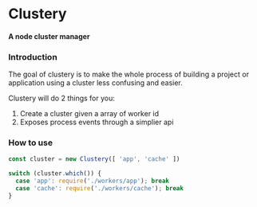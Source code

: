 # Clustery
#### A node cluster manager

### Introduction

The goal of clustery is to make the whole process of building a project or application using a cluster less confusing and easier.

Clustery will do 2 things for you:
1. Create a cluster given a array of worker id
2. Exposes process events through a simplier api

### How to use

```javascript
const cluster = new Clustery([ 'app', 'cache' ])

switch (cluster.which()) {
  case 'app': require('./workers/app'); break
  case 'cache': require('./workers/cache'); break
}
```
